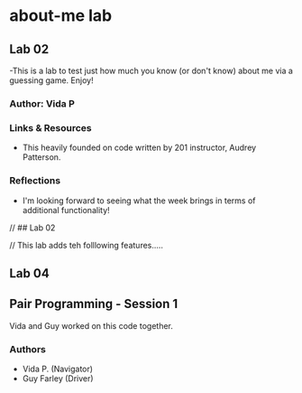 # about-me lab

## Lab 02

-This is a lab to test just how much you know (or don't know) about me via a guessing game. Enjoy!

### Author: Vida P

### Links & Resources

- This heavily founded on code written by 201 instructor, Audrey Patterson.

### Reflections

- I'm looking forward to seeing what the week brings in terms of additional functionality!

// ## Lab 02

// This lab adds teh folllowing features.....

<!-- 
1. As a user, I would like to view a series of data related to the site owners interest so that the I can quickly view more information about them.
@ Create a “Top Ten” at the bottom of your HTML page as an ordered list in HTML. Some ideas that you can include could be top ten movies, top ten favorite places, or top ten places to visit.

@ Convert your work experience and education summary into an unordered list using HTML

2. As a user, I would like to be guided to an answer through a series of feedback responses so that I can learn more about the site owner.
@ Add a 6th question to the guessing game that takes in a numeric input by prompting the user to guess a number.
@ Indicates through an alert if the guess is “too high” or “too low”.
@ It should give the user exactly four opportunities to get the correct answer.
@ After all attempts have been exhausted, tell the user the correct answer. Consider using a loop of some sort.

3. As a user, I would like to guess the answer to a question that could have many possibilities so that I can have fun with with a guessing game.
* Add a 7th question that has multiple possible correct answers that are stored in an array.
* Give the user 6 attempts to guess the correct answer.
* The guesses will end once the user guesses a correct answer or they run out of attempts.
* Display all the possible correct answers to the user.
* Consider using a loop of some sort for this question.

4. As a user, I would like to know my final score so that I can know how well I did.
* Keep track of the total number of correct answers. At the end tell them how many they got correct out of the 7 questions asked. 

-->

## Lab 04

## Pair Programming - Session 1

Vida and Guy worked on this code together.

### Authors

- Vida P. (Navigator)
- Guy Farley (Driver)
